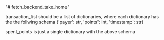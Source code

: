 "# fetch_backend_take_home" 

transaction_list should be a list of dictionaries, where each dictionary has the the follwing schema
    {'payer': str, 'points': int, 'timestamp': str}

spent_points is just a single dictionary with the above schema
